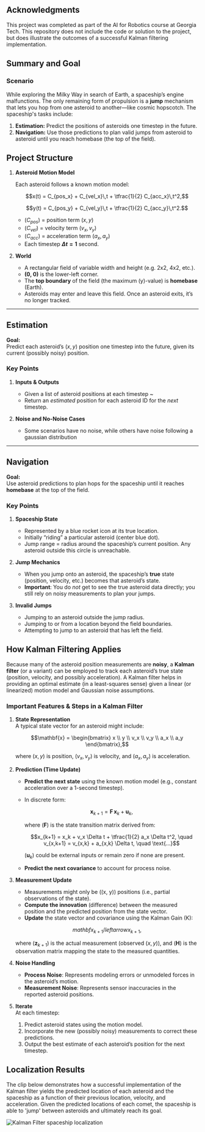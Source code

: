## Acknowledgments

This project was completed as part of the AI for Robotics course at Georgia Tech. This repository does not include the code or solution to the project, but does illustrate the outcomes of a successful Kalman filtering implementation.

## Summary and Goal

### Scenario
While exploring the Milky Way in search of Earth, a spaceship’s engine malfunctions. The only remaining form of propulsion is a **jump** mechanism that lets you hop from one asteroid to another—like cosmic hopscotch. The spaceship's tasks include:

1. **Estimation:** Predict the positions of asteroids one timestep in the future.  
2. **Navigation:** Use those predictions to plan valid jumps from asteroid to asteroid until you reach homebase (the top of the field).

## Project Structure

1. **Asteroid Motion Model**

   Each asteroid follows a known motion model:
   
   $$x(t) = C_{pos_x} + C_{vel_x}\,t + \tfrac{1}{2} C_{acc_x}\,t^2,$$
   
   $$y(t) = C_{pos_y} + C_{vel_y}\,t + \tfrac{1}{2} C_{acc_y}\,t^2.$$
   - $(C_{pos})$ = position term $(x, y)$
   - $(C_{vel})$ = velocity term $(v_x, v_y)$
   - $(C_{acc})$ = acceleration term $(a_x, a_y)$
   - Each timestep **$\Delta t = 1$** second.

3. **World**
   - A rectangular field of variable width and height (e.g. 2x2, 4x2, etc.).
   - **(0, 0)** is the lower-left corner.
   - The **top boundary** of the field (the maximum \(y\)-value) is **homebase** (Earth).
   - Asteroids may enter and leave this field. Once an asteroid exits, it’s no longer tracked.

---

## Estimation

**Goal:**  
Predict each asteroid’s $(x, y)$ position one timestep into the future, given its current (possibly noisy) position. 

### Key Points
1. **Inputs & Outputs**  
   - Given a list of asteroid positions at each timestep ~
   - Return an *estimated* position for each asteroid ID for the *next* timestep.

2. **Noise and No-Noise Cases**  
   - Some scenarios have no noise, while others have noise following a gaussian distribution

---

## Navigation

**Goal:**  
Use asteroid predictions to plan hops for the spaceship until it reaches **homebase** at the top of the field.

### Key Points
1. **Spaceship State**  
   - Represented by a blue rocket icon at its true location.
   - Initially “riding” a particular asteroid (center blue dot).
   - Jump range = radius around the spaceship’s current position. Any asteroid outside this circle is unreachable.

2. **Jump Mechanics**  
   - When you jump onto an asteroid, the spaceship’s **true** state (position, velocity, etc.) becomes that asteroid’s state.  
   - **Important**: You do *not* get to see the true asteroid data directly; you still rely on noisy measurements to plan your jumps.

3. **Invalid Jumps**  
   - Jumping to an asteroid outside the jump radius.
   - Jumping to or from a location beyond the field boundaries.
   - Attempting to jump to an asteroid that has left the field.
 

## How Kalman Filtering Applies

Because many of the asteroid position measurements are **noisy**, a **Kalman filter** (or a variant) can be employed to track each asteroid’s true state (position, velocity, and possibly acceleration). A Kalman filter helps in providing an optimal estimate (in a least-squares sense) given a linear (or linearized) motion model and Gaussian noise assumptions.

### Important Features & Steps in a Kalman Filter

1. **State Representation**  
   A typical state vector for an asteroid might include:
   
   $$\mathbf{x} = \begin{bmatrix} x \\ y \\ v_x \\ v_y \\ a_x \\ a_y \end{bmatrix},$$
   
   where $(x, y)$ is position, $(v_x, v_y)$ is velocity, and $(a_x, a_y)$ is acceleration.

3. **Prediction (Time Update)**
   - **Predict the next state** using the known motion model (e.g., constant acceleration over a 1-second timestep).
   - In discrete form:
     
     $$\mathbf{x}_{k+1} = \mathbf{F}\,\mathbf{x}_k + \mathbf{u}_k,$$

     where $(\mathbf{F})$ is the state transition matrix derived from:
     
     $$x_{k+1} = x_k + v_x \Delta t + \tfrac{1}{2} a_x \Delta t^2, \quad v_{x,k+1} = v_{x,k} + a_{x,k} \Delta t, \quad \text{...}$$

     $(\mathbf{u}_k)$ could be external inputs or remain zero if none are present.
   - **Predict the next covariance** to account for process noise.

4. **Measurement Update**
   - Measurements might only be \((x, y)\) positions (i.e., partial observations of the state).
   - **Compute the innovation** (difference) between the measured position and the predicted position from the state vector.
   - **Update** the state vector and covariance using the Kalman Gain \(K\):
     
   $$mathbf{x}_{k+1} /leftarrow x_{k+1}, $$

     where $(\mathbf{z}_{k+1})$ is the actual measurement (observed $(x, y)$), and $(\mathbf{H})$ is the observation matrix mapping the state to the measured quantities.

5. **Noise Handling**
   - **Process Noise**: Represents modeling errors or unmodeled forces in the asteroid’s motion.
   - **Measurement Noise**: Represents sensor inaccuracies in the reported asteroid positions.

6. **Iterate**  
   At each timestep:
   1. Predict asteroid states using the motion model.
   2. Incorporate the new (possibly noisy) measurements to correct these predictions.
   3. Output the best estimate of each asteroid’s position for the next timestep.

## Localization Results

The clip below demonstrates how a successful implementation of the Kalman filter yields the predicted location of each asteroid and the spaceship as a function of their previous location, velocity, and acceleration. Given the predicted locations of each comet, the spaceship is able to 'jump' between asteroids and ultimately reach its goal.

![Kalman Filter spaceship localization](https://github.com/user-attachments/assets/37f04dd7-0f30-4f64-8e4e-d630214cfc8c)


